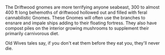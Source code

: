 The Driftwood gnomes are more terrifying anyone seabeast, 300 to almost 400 ft long behemoths of driftwood hollowed out and filled with feral cannabilistic Gnomes. These Gnomes will often use the branches to ensnare and impale ships adding to their floating fortress. They also have compost piles on the interior growing mushrooms to supplement their primarily carnivorous diet.

Old Wives tales say, if you don't eat them before they eat you, they'll never die.